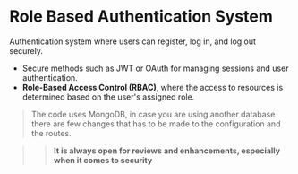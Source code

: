 # Role Based Authentication System

Authentication system where users can register, log in, and log out securely.
- Secure methods such as JWT or OAuth for managing sessions and user authentication.
- **Role-Based Access Control (RBAC)**, where the access to resources is determined based on the user's assigned role.

> The code uses MongoDB, in case you are using another database there are few changes that has to be made to the configuration and the routes.

> > **It is always open for reviews and enhancements, especially when it comes to security**

